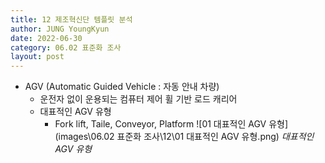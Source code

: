 ```yaml
---
title: 12 제조혁신단 템플릿 분석
author: JUNG YoungKyun
date: 2022-06-30
category: 06.02 표준화 조사
layout: post
---
```


- AGV (Automatic Guided Vehicle : 자동 안내 차량)
    - 운전자 없이 운용되는 컴퓨터 제어 휠 기반 로드 캐리어
    - 대표적인 AGV 유형
	    -  Fork lift, Taile, Conveyor, Platform
	        ![01 대표적인 AGV 유형](images\06.02 표준화 조사\12\01 대표적인 AGV 유형.png)
	        *대표적인 AGV 유형*